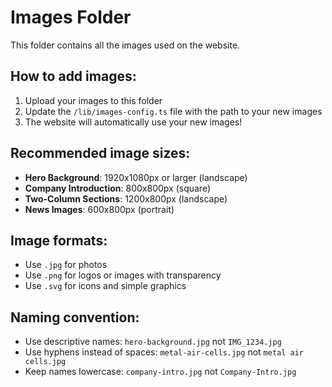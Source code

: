 # Images Folder

This folder contains all the images used on the website.

## How to add images:

1. Upload your images to this folder
2. Update the `/lib/images-config.ts` file with the path to your new images
3. The website will automatically use your new images!

## Recommended image sizes:

- **Hero Background**: 1920x1080px or larger (landscape)
- **Company Introduction**: 800x800px (square)
- **Two-Column Sections**: 1200x800px (landscape)
- **News Images**: 600x800px (portrait)

## Image formats:

- Use `.jpg` for photos
- Use `.png` for logos or images with transparency
- Use `.svg` for icons and simple graphics

## Naming convention:

- Use descriptive names: `hero-background.jpg` not `IMG_1234.jpg`
- Use hyphens instead of spaces: `metal-air-cells.jpg` not `metal air cells.jpg`
- Keep names lowercase: `company-intro.jpg` not `Company-Intro.jpg`
